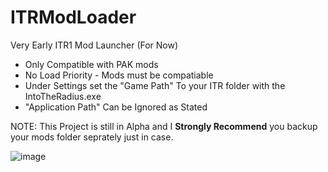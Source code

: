 # ITRModLoader
Very Early ITR1 Mod Launcher (For Now)

- Only Compatible with PAK mods
- No Load Priority - Mods must be compatiable
- Under Settings set the "Game Path" To your ITR folder with the IntoTheRadius.exe
- "Application Path" Can be Ignored as Stated

NOTE: This Project is still in Alpha and I **Strongly Recommend** you backup your mods folder seprately just in case.

![image](https://github.com/user-attachments/assets/a0e19003-e603-46ca-8f6c-44fc4563c5aa)
